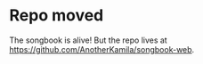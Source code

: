 Repo moved
==========

The songbook is alive! But the repo lives at https://github.com/AnotherKamila/songbook-web.
